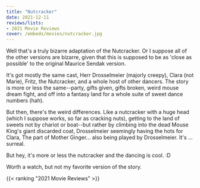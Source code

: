 ```yaml
---
title: "Nutcracker"
date: 2021-12-11
reviews/lists:
- 2021 Movie Reviews
cover: /embeds/movies/nutcracker.jpg
---
```

Well that's a truly bizarre adaptation of the Nutcracker. Or I suppose all of the other versions are bizarre, given that this is supposed to be as 'close as possible' to the original Maurice Sendak version. 

<!--more-->

It's got mostly the same cast, Herr Drosselmeier (majorly creepy), Clara (not Marie), Fritz, the Nutcracker, and a whole host of other dancers. The story is more or less the same--party, gifts given, gifts broken, weird mouse dream fight, and off into a fantasy land for a whole suite of sweet dance numbers (hah). 

But then, there's the weird differences. Like a nutcracker with a huge head (which I suppose works, so far as cracking nuts), getting to the land of sweets not by chariot or boat--but rather by climbing into the dead Mouse King's giant discarded coat, Drosselmeier seemingly having the hots for Clara, The part of Mother Ginger... also being played by Drosselmeier. It's ... surreal. 

But hey, it's more or less the nutcracker and the dancing is cool. :D

Worth a watch, but not my favorite version of the story. 

{{< ranking "2021 Movie Reviews" >}}